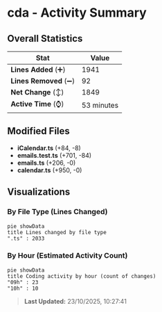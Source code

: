 # cda - Activity Summary 

## Overall Statistics

| Stat                   | Value                                                             |
| ---------------------- | ----------------------------------------------------------------- |
| **Lines Added** (➕)   | 1941                                          |
| **Lines Removed** (➖) | 92                                        |
| **Net Change** (↕)    | 1849                |
| **Active Time** (⌚)   | 53 minutes |


## Modified Files
- **iCalendar.ts** (+84, -8)
- **emails.test.ts** (+701, -84)
- **emails.ts** (+206, -0)
- **calendar.ts** (+950, -0)

## Visualizations

### By File Type (Lines Changed)

```mermaid
pie showData
title Lines changed by file type
".ts" : 2033
```

### By Hour (Estimated Activity Count)

```mermaid
pie showData
title Coding activity by hour (count of changes)
"09h" : 23
"10h" : 10
```


> **Last Updated:** 23/10/2025, 10:27:41